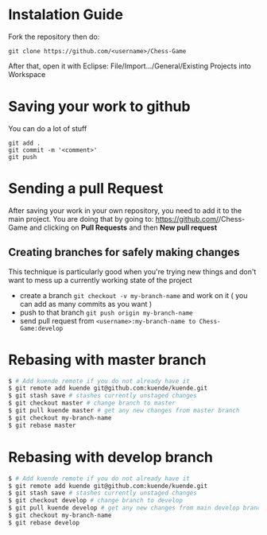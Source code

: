 # Instalation Guide #

Fork the repository then do:
```
git clone https://github.com/<username>/Chess-Game
```
After that, open it with Eclipse:
  File/Import.../General/Existing Projects into Workspace

# Saving your work to github #

You can do a lot of stuff 
```
git add .
git commit -m '<comment>'
git push
```

# Sending a pull Request #

After saving your work in your own repository, you need to add it to the main project.
You are doing that by going to: https://github.com/<username>/Chess-Game
and clicking on **Pull Requests** and then **New pull request**

## Creating branches for safely making changes ##

This technique is particularly good when you're trying new things and don't want to mess up a currently working state of the project

 - create a branch `git checkout -v my-branch-name` and work on it ( you can add as many commits as you want )
 - push to that branch `git push origin my-branch-name`
 - send pull request from `<username>:my-branch-name to Chess-Game:develop`

# Rebasing with master branch #

```bash
$ # Add kuende remote if you do not already have it
$ git remote add kuende git@github.com:kuende/kuende.git
$ git stash save # stashes currently unstaged changes
$ git checkout master # change branch to master
$ git pull kuende master # get any new changes from master branch
$ git checkout my-branch-name
$ git rebase master
```

# Rebasing with develop branch #

```bash
$ # Add kuende remote if you do not already have it
$ git remote add kuende git@github.com:kuende/kuende.git
$ git stash save # stashes currently unstaged changes
$ git checkout develop # change branch to develop
$ git pull kuende develop # get any new changes from main develop branch
$ git checkout my-branch-name
$ git rebase develop
```
